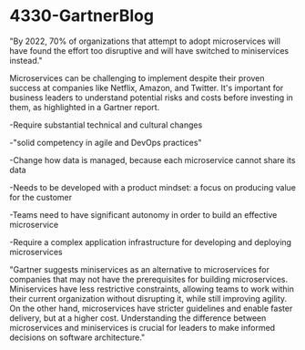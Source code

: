 # 4330-GartnerBlog
"By 2022, 70% of organizations that attempt to adopt microservices will have found the effort too disruptive and will have switched to miniservices instead."

Microservices can be challenging to implement despite their proven success at companies like Netflix, Amazon, and Twitter. It's important for business leaders to understand potential risks and costs before investing in them, as highlighted in a Gartner report.

-Require substantial technical and cultural changes

-"solid competency in agile and DevOps practices"

-Change how data is managed, because each microservice cannot share its data

-Needs to be developed with a product mindset: a focus on producing value for the customer

-Teams need to have significant autonomy in order to build an effective microservice

-Require a complex application infrastructure for developing and deploying microservices

"Gartner suggests miniservices as an alternative to microservices for companies that may not have the prerequisites for building microservices. Miniservices have less restrictive constraints, allowing teams to work within their current organization without disrupting it, while still improving agility. On the other hand, microservices have stricter guidelines and enable faster delivery, but at a higher cost. Understanding the difference between microservices and miniservices is crucial for leaders to make informed decisions on software architecture."
